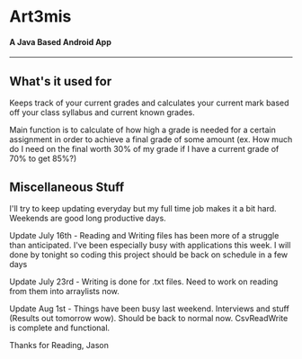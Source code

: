 # Art3mis
#### A Java Based Android App
----------------
## What's it used for

Keeps track of your current grades and calculates your current mark based off your class syllabus and current known grades.

Main function is to calculate of how high a grade is needed for a certain assignment in order to achieve a final grade of some amount (ex. How much do I need on the final worth 30% of my grade if I have a current grade of 70% to get 85%?)


## Miscellaneous Stuff

I'll try to keep updating everyday but my full time job makes it a bit hard. Weekends are good long productive days. 

Update July 16th - Reading and Writing files has been more of a struggle than anticipated. I've been especially busy with applications this week. I will done by tonight so coding this project should be back on schedule in a few days

Update July 23rd - Writing is done for .txt files. Need to work on reading from them into arraylists now.

Update Aug 1st - Things have been busy last weekend. Interviews and stuff (Results out tomorrow wow). Should be back to normal now. CsvReadWrite is complete and functional.

Thanks for Reading,
Jason



